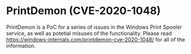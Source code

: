 # PrintDemon (CVE-2020-1048)

PrintDemon is a PoC for a series of issues in the Windows Print Spooler service, as well as potetial misuses of the functionality. Please read https://windows-internals.com/printdemon-cve-2020-1048/ for all of the information.
